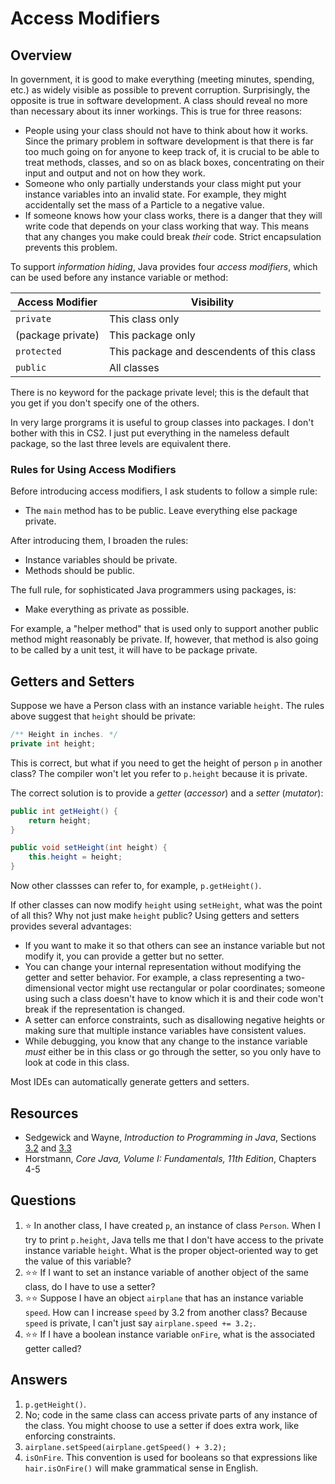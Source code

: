 # Access Modifiers
## Overview
In government, it is good to make everything (meeting minutes, spending, etc.) as widely visible as possible to prevent corruption. Surprisingly, the opposite is true in software development. A class should reveal no more than necessary about its inner workings. This is true for three reasons:

* People using your class should not have to think about how it works. Since the primary problem in software development is that there is far too much going on for anyone to keep track of, it is crucial to be able to treat methods, classes, and so on as black boxes, concentrating on their input and output and not on how they work.
* Someone who only partially understands your class might put your instance variables into an invalid state. For example, they might accidentally set the mass of a Particle to a negative value.
* If someone knows how your class works, there is a danger that they will write code that depends on your class working that way. This means that any changes you make could break *their* code. Strict encapsulation prevents this problem.

To support *information hiding*, Java provides four *access modifiers*, which can be used before any instance variable or method:

| Access Modifier | Visibility |
| --- | --- |
| `private` | This class only |
| (package private) | This package only |
| `protected` | This package and descendents of this class |
| `public` | All classes |

There is no keyword for the package private level; this is the default that you get if you don't specify one of the others.

In very large prorgrams it is useful to group classes into packages. I don't bother with this in CS2. I just put everything in the nameless default package, so the last three levels are equivalent there.

### Rules for Using Access Modifiers

Before introducing access modifiers, I ask students to follow a simple rule:

* The `main` method has to be public. Leave everything else package private.

After introducing them, I broaden the rules:

* Instance variables should be private.
* Methods should be public.

The full rule, for sophisticated Java programmers using packages, is:

* Make everything as private as possible.

For example, a "helper method" that is used only to support another public method might reasonably be private. If, however, that method is also going to be called by a unit test, it will have to be package private.

## Getters and Setters

Suppose we have a Person class with an instance variable `height`. The rules above suggest that `height` should be private:

```java
/** Height in inches. */
private int height; 
```

This is correct, but what if you need to get the height of person `p` in another class? The compiler won't let you refer to `p.height` because it is private.

The correct solution is to provide a *getter* (*accessor*) and a *setter* (*mutator*):

```java
public int getHeight() {
    return height;
}

public void setHeight(int height) {
    this.height = height;
}
```

Now other classses can refer to, for example, `p.getHeight()`.

If other classes can now modify `height` using `setHeight`, what was the point of all this? Why not just make `height` public? Using getters and setters provides several advantages:

* If you want to make it so that others can see an instance variable but not modify it, you can provide a getter but no setter.
* You can change your internal representation without modifying the getter and setter behavior. For example, a class representing a two-dimensional vector might use rectangular or polar coordinates; someone using such a class doesn't have to know which it is and their code won't break if the representation is changed.
* A setter can enforce constraints, such as disallowing negative heights or making sure that multiple instance variables have consistent values.
* While debugging, you know that any change to the instance variable *must* either be in this class or go through the setter, so you only have to look at code in this class.

Most IDEs can automatically generate getters and setters.

## Resources
- Sedgewick and Wayne, *Introduction to Programming in Java*, Sections [3.2](https://introcs.cs.princeton.edu/java/32class/) and [3.3](https://introcs.cs.princeton.edu/java/33design/)
- Horstmann, *Core Java, Volume I: Fundamentals, 11th Edition*, Chapters 4-5

## Questions
1. :star: In another class, I have created `p`, an instance of class `Person`. When I try to print `p.height`, Java tells me that I don't have access to the private instance variable `height`. What is the proper object-oriented way to get the value of this variable?
1. :star::star: If I want to set an instance variable of another object of the same class, do I have to use a setter?
1. :star::star: Suppose I have an object `airplane` that has an instance variable `speed`. How can I increase `speed` by 3.2 from another class? Because `speed` is private, I can't just say `airplane.speed += 3.2;`.
1. :star::star: If I have a boolean instance variable `onFire`, what is the associated getter called?
## Answers
1. `p.getHeight()`.
1. No; code in the same class can access private parts of any instance of the class. You might choose to use a setter if does extra work, like enforcing constraints.
1. `airplane.setSpeed(airplane.getSpeed() + 3.2);`
1. `isOnFire`. This convention is used for booleans so that expressions like `hair.isOnFire()` will make grammatical sense in English.
